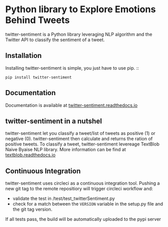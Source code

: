 Python library to Explore Emotions Behind Tweets
================================================

twitter-sentiment is a Python library leveraging NLP algorithm and the Twitter API to classify the sentiment of a tweet.

Installation 
------------ 
Installing twitter-sentiment is simple, you just have to use pip.
::

    pip install twitter-sentiment


Documentation
-------------  
Documentation is available at [twitter-sentiment.readthedocs.io](https://twitter-sentiment.readthedocs.io/en/latest/index.html)

twitter-sentiment in a nutshel  
------------------------------
twitter-sentiment let you classify a tweet/list of tweets as positive (1) or negative (0). twitter-sentiment then calculate and returns the ration of positive tweets. To classify a tweet, twitter-sentiment levereage TextBlob Naive Byaise NLP library. More information can be find at [textblob.readthedocs.io](https://textblob.readthedocs.io/en/dev/advanced_usage.html#sentiment-analyzers)

Continuous Integration
---------------------
twitter-sentiment uses circleci as a continuous integration tool. Pushing a new git tag to the remote repositiory will trigger circleci workflow and:
* validate the test in /test/test_twitterSentiment.py
* check for a match between the `VERSION` variable in the setup.py file and the git tag version. 

If all tests pass, the build will be automatically uploaded to the pypi server
